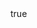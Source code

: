 ---
body:
  enable : true
  title : "Enzo y su historia"
  image : "images/enzo2.jpg"
  content : "A través de su nobleza, solidaridad e inocencia, nos acerca a distintas realidades sociales y nos enseña diferentes valores.
      <br></br>
      Entre los temas que se destacan: las personas con discapacidad, la realidad de las personas mayores, los desahucios o gente privada de su libertad entre otros."

promo:
  enable : true
  image : "images/enzo.png"
  title : "¿Cómo puedo conocer a Enzo?"
  content : "Por el momento no disponemos de una tienda online, pero si distintos métodos para conseguir el libro. 
<br></br>
**Puntos de venta físico:**
<br></br>
&nbsp;&nbsp; - [Papelería KON-TIKI](https://papeleriakon-tiki.com/)
<br></br>
O bien envianos un [correo electrónico](info.socialbooks@gmail.com) o usa nuestro formulario de contacto y buscaremos la fórmula de hacértelo llegar. 
<br></br>
**Precio 14,95€** + *gastos de envío 3,90€*"

---